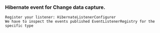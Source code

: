 ### Hibernate event for Change data capture.

    Register your listener: HibernateListenerConfigurer
    We have to inspect the events published EventListenerRegistry for the specific type
